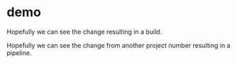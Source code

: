# demo

Hopefully we can see the change resulting in a build. 

Hopefully we can see the change from another project number resulting in a pipeline.
